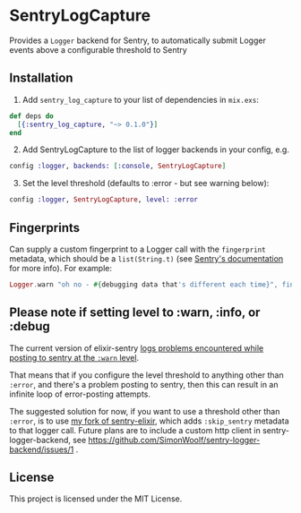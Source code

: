 # SentryLogCapture

Provides a `Logger` backend for Sentry, to automatically submit Logger events above a configurable threshold to Sentry

## Installation

1. Add `sentry_log_capture` to your list of dependencies in `mix.exs`:

```elixir
def deps do
  [{:sentry_log_capture, "~> 0.1.0"}]
end
```

2. Add SentryLogCapture to the list of logger backends in your config, e.g.

```elixir
config :logger, backends: [:console, SentryLogCapture]
```

3. Set the level threshold (defaults to :error - but see warning below):

```elixir
config :logger, SentryLogCapture, level: :error
```

## Fingerprints

Can supply a custom fingerprint to a Logger call with the `fingerprint` metadata, which should be a `list(String.t)` (see [Sentry's documentation](https://docs.sentry.io/data-management/rollups/?platform=javascript#custom-grouping) for more info). For example:

```elixir
Logger.warn "oh no - #{debugging data that's different each time}", fingerprint: ["oh-no"]
```

## Please note if setting level to :warn, :info, or :debug

The current version of elixir-sentry [logs problems encountered while posting to sentry at the `:warn` level](https://github.com/getsentry/sentry-elixir/blob/50ef065b6ad1c7eb5c92633f001083b0ac60c793/lib/sentry/client.ex#L163-L165).

That means that if you configure the level threshold to anything other than `:error`, and there's a problem posting to sentry, then this can result in an infinite loop of error-posting attempts.

The suggested solution for now, if you want to use a threshold other than `:error`, is to use [my fork of sentry-elixir](https://github.com/simonwoolf/sentry-elixir), which adds `:skip_sentry` metadata to that logger call. Future plans are to include a custom http client in sentry-logger-backend, see https://github.com/SimonWoolf/sentry-logger-backend/issues/1 .

## License

This project is licensed under the MIT License.
